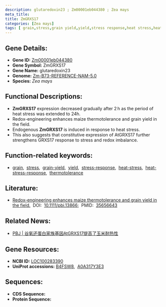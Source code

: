 ```yaml
---
description: glutaredoxin23 ; Zm00001eb044380 ; Zea mays
meta_title:
title: ZmGRXS17
categories: [Zea mays]
tags: [ grain,stress,grain yield,yield,stress response,heat stress,heat stress response,thermotolerance ]
---
```


## Gene Details:
- **Gene ID:**	[Zm00001eb044380](https://www.maizegdb.org/gene_center/gene/Zm00001eb044380)
- **Gene Symbol:** ZmGRXS17
- **Gene Name:** glutaredoxin23
- **Genome:** [Zm-B73-REFERENCE-NAM-5.0](https://www.maizegdb.org/genome/assembly/Zm-B73-REFERENCE-NAM-5.0)
- **Species:** *Zea mays*

## Functional Descriptions:
   - **ZmGRXS17** expression decreased gradually after 2 h as the period of heat stress was extended to 24h.
   - Redox-engineering enhances maize thermotolerance and grain yield in the field.
   - Endogenous **ZmGRXS17** is induced in response to heat stress.
   - This also suggests that constitutive expression of AtGRXS17 further strengthens GRXS17 response to stress and redox imbalance.

## Function-related keywords:
- [grain](/tags/grain/),&nbsp;&nbsp;[stress](/tags/stress/),&nbsp;&nbsp;[grain-yield](/tags/grain-yield/),&nbsp;&nbsp;[yield](/tags/yield/),&nbsp;&nbsp;[stress-response](/tags/stress-response/),&nbsp;&nbsp;[heat-stress](/tags/heat-stress/),&nbsp;&nbsp;[heat-stress-response](/tags/heat-stress-response/),&nbsp;&nbsp;[thermotolerance](/tags/thermotolerance/)

## Literature:
   - [Redox-engineering enhances maize thermotolerance and grain yield in the field.]( https://onlinelibrary.wiley.com/doi/10.1111/pbi.13866)&nbsp;&nbsp;DOI:&nbsp;&nbsp;[10.1111/pbi.13866](https://onlinelibrary.wiley.com/doi/10.1111/pbi.13866);&nbsp;&nbsp;PMID:&nbsp;&nbsp;[35656643](https://pubmed.ncbi.nlm.nih.gov/35656643/)

## Related News:
   - [PBJ | 谷氧还蛋白家族基因AtGRXS17提高了玉米耐热性](https://mp.weixin.qq.com/s?__biz=MzIyOTY2NDYyNQ==&mid=2247542300&idx=5&sn=ab684ffa5c48f970d8afca7b0ab57b34&chksm=e8bd5402dfcadd14e1db51de9f5195b0fbe6c8200b9c77ff83859e83a8d8084235762655740d&scene=27#wechat_redirect)

## Gene Resources:
- **NCBI ID:** [LOC100283390](https://www.ncbi.nlm.nih.gov/gene/?term=LOC100283390)
- **UniProt accessions:** [B4FSW8](https://www.uniprot.org/uniprotkb/B4FSW8/entry),&nbsp;&nbsp;[A0A317Y3E3](https://www.uniprot.org/uniprotkb/A0A317Y3E3/entry)



## Sequences:
- **CDS Sequence:**
- **Protein Sequence:**
